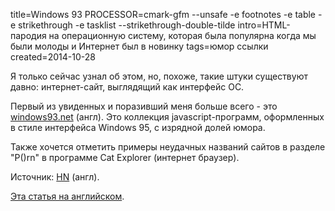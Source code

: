title=Windows 93
PROCESSOR=cmark-gfm --unsafe -e footnotes -e table -e strikethrough -e tasklist --strikethrough-double-tilde
intro=HTML-пародия на операционную систему, которая была популярна когда мы были молоды и Интернет был в новинку
tags=юмор ссылки
created=2014-10-28

Я только сейчас узнал об этом, но, похоже, такие штуки существуют давно: интернет-сайт, выглядящий как интерфейс ОС.

Первый из увиденных и поразивший меня больше всего - это [windows93.net][] (англ).
Это коллекция javascript-программ, оформленных в стиле интерфейса Windows 95, с изрядной долей юмора.

Также хочется отметить примеры неудачных названий сайтов в разделе "P()rn" в программе Cat Explorer (интернет браузер).

Источник: [HN][] (англ).

[windows93.net]: http://www.windows93.net/
[HN]: https://news.ycombinator.com/item?id=12691597
[en]: /en/windows-93.html


[Эта статья на английском][en].

